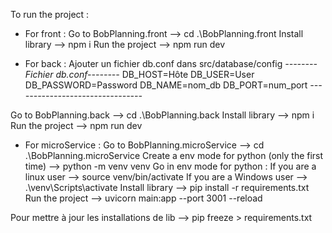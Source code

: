 To run the project : 

 - For front : 
 Go to BobPlanning.front --> cd .\BobPlanning.front
 Install library --> npm i
 Run the project --> npm run dev 

 - For back : 
 Ajouter un fichier db.conf dans src/database/config
 *--------Fichier db.conf--------*
    DB_HOST=Hôte
    DB_USER=User
    DB_PASSWORD=Password
    DB_NAME=nom_db
    DB_PORT=num_port
*--------------------------------*

 Go to BobPlanning.back --> cd .\BobPlanning.back
 Install library --> npm i
 Run the project --> npm run dev

 - For microService : 
 Go to BobPlanning.microService --> cd .\BobPlanning.microService
 Create a env mode for python (only the first time) --> python -m venv venv
 Go in env mode for python : 
   If you are a linux user --> source venv/bin/activate 
   If you are a Windows user --> .\venv\Scripts\activate
 Install library --> pip install -r requirements.txt
 Run the project --> uvicorn main:app --port 3001 --reload

 Pour mettre à jour les installations de lib --> pip freeze > requirements.txt